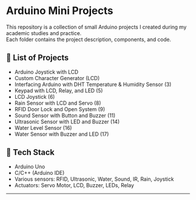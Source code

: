 # Arduino Mini Projects

This repository is a collection of small Arduino projects I created during my academic studies and practice.  
Each folder contains the project description, components, and code.

## 📂 List of Projects
- Arduino Joystick with LCD  
- Custom Character Generator (LCD)  
- Interfacing Arduino with DHT Temperature & Humidity Sensor (3)   
- Keypad with LCD, Relay, and LED (5)
- LCD Joystick (6)   
- Rain Sensor with LCD and Servo (8) 
- RFID Door Lock and Open System (9) 
- Sound Sensor with Button and Buzzer (11) 
- Ultrasonic Sensor with LED and Buzzer (14)   
- Water Level Sensor (16) 
- Water Sensor with Buzzer and LED (17) 

## 🔧 Tech Stack
- Arduino Uno  
- C/C++ (Arduino IDE)  
- Various sensors: RFID, Ultrasonic, Water, Sound, IR, Rain, Joystick  
- Actuators: Servo Motor, LCD, Buzzer, LEDs, Relay  

---
